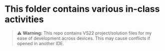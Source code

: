 ﻿# This folder contains various in-class activities
> ⚠️ **Warning:** This repo contains VS22 project/solution files for my ease of development across devices. This may cause conflicts if opened in another IDE.